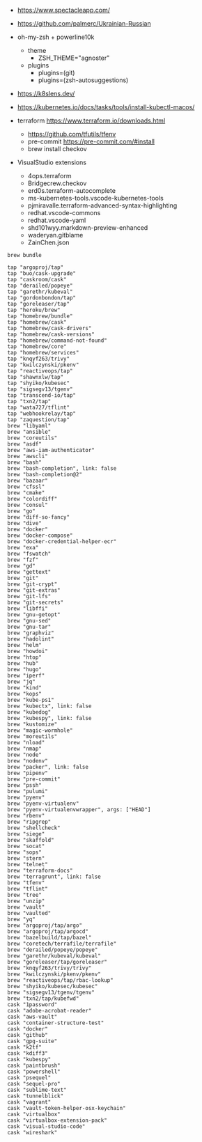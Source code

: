
- https://www.spectacleapp.com/
- https://github.com/palmerc/Ukrainian-Russian
- oh-my-zsh + powerline10k
  - theme
    - ZSH_THEME="agnoster"
  - plugins
    - plugins=(git)
    - plugins=(zsh-autosuggestions)

- https://k8slens.dev/
- https://kubernetes.io/docs/tasks/tools/install-kubectl-macos/
  

- terraform https://www.terraform.io/downloads.html
  - https://github.com/tfutils/tfenv
  - pre-commit https://pre-commit.com/#install
  - brew install checkov
    
- VisualStudio extensions
  - 4ops.terraform
  - Bridgecrew.checkov
  - erd0s.terraform-autocomplete
  - ms-kubernetes-tools.vscode-kubernetes-tools
  - pjmiravalle.terraform-advanced-syntax-highlighting
  - redhat.vscode-commons
  - redhat.vscode-yaml
  - shd101wyy.markdown-preview-enhanced
  - waderyan.gitblame
  - ZainChen.json
 

`brew bundle`
``` 
tap "argoproj/tap"
tap "buo/cask-upgrade"
tap "caskroom/cask"
tap "derailed/popeye"
tap "garethr/kubeval"
tap "gordonbondon/tap"
tap "goreleaser/tap"
tap "heroku/brew"
tap "homebrew/bundle"
tap "homebrew/cask"
tap "homebrew/cask-drivers"
tap "homebrew/cask-versions"
tap "homebrew/command-not-found"
tap "homebrew/core"
tap "homebrew/services"
tap "knqyf263/trivy"
tap "kwilczynski/pkenv"
tap "reactiveops/tap"
tap "shawnxlw/tap"
tap "shyiko/kubesec"
tap "sigsegv13/tgenv"
tap "transcend-io/tap"
tap "txn2/tap"
tap "wata727/tflint"
tap "webhookrelay/tap"
tap "zaquestion/tap"
brew "libyaml"
brew "ansible"
brew "coreutils"
brew "asdf"
brew "aws-iam-authenticator"
brew "awscli"
brew "bash"
brew "bash-completion", link: false
brew "bash-completion@2"
brew "bazaar"
brew "cfssl"
brew "cmake"
brew "colordiff"
brew "consul"
brew "go"
brew "diff-so-fancy"
brew "dive"
brew "docker"
brew "docker-compose"
brew "docker-credential-helper-ecr"
brew "exa"
brew "fswatch"
brew "fzf"
brew "gd"
brew "gettext"
brew "git"
brew "git-crypt"
brew "git-extras"
brew "git-lfs"
brew "git-secrets"
brew "libffi"
brew "gnu-getopt"
brew "gnu-sed"
brew "gnu-tar"
brew "graphviz"
brew "hadolint"
brew "helm"
brew "howdoi"
brew "htop"
brew "hub"
brew "hugo"
brew "iperf"
brew "jq"
brew "kind"
brew "kops"
brew "kube-ps1"
brew "kubectx", link: false
brew "kubedog"
brew "kubespy", link: false
brew "kustomize"
brew "magic-wormhole"
brew "moreutils"
brew "nload"
brew "nmap"
brew "node"
brew "nodenv"
brew "packer", link: false
brew "pipenv"
brew "pre-commit"
brew "pssh"
brew "pulumi"
brew "pyenv"
brew "pyenv-virtualenv"
brew "pyenv-virtualenvwrapper", args: ["HEAD"]
brew "rbenv"
brew "ripgrep"
brew "shellcheck"
brew "siege"
brew "skaffold"
brew "socat"
brew "sops"
brew "stern"
brew "telnet"
brew "terraform-docs"
brew "terragrunt", link: false
brew "tfenv"
brew "tflint"
brew "tree"
brew "unzip"
brew "vault"
brew "vaulted"
brew "yq"
brew "argoproj/tap/argo"
brew "argoproj/tap/argocd"
brew "bazelbuild/tap/bazel"
brew "coretech/terrafile/terrafile"
brew "derailed/popeye/popeye"
brew "garethr/kubeval/kubeval"
brew "goreleaser/tap/goreleaser"
brew "knqyf263/trivy/trivy"
brew "kwilczynski/pkenv/pkenv"
brew "reactiveops/tap/rbac-lookup"
brew "shyiko/kubesec/kubesec"
brew "sigsegv13/tgenv/tgenv"
brew "txn2/tap/kubefwd"
cask "1password"
cask "adobe-acrobat-reader"
cask "aws-vault"
cask "container-structure-test"
cask "docker"
cask "github"
cask "gpg-suite"
cask "k2tf"
cask "kdiff3"
cask "kubespy"
cask "paintbrush"
cask "powershell"
cask "psequel"
cask "sequel-pro"
cask "sublime-text"
cask "tunnelblick"
cask "vagrant"
cask "vault-token-helper-osx-keychain"
cask "virtualbox"
cask "virtualbox-extension-pack"
cask "visual-studio-code"
cask "wireshark"
```
